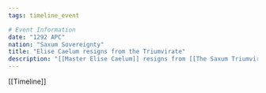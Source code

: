 ```yaml
---
tags: timeline_event

# Event Information
date: "1292 APC"
nation: "Saxum Sovereignty"
title: "Elise Caelum resigns from the Triumvirate"
description: "[[Master Elise Caelum]] resigns from [[The Saxum Triumvirate]] to focus on her studies"
---
```

[[Timeline]]